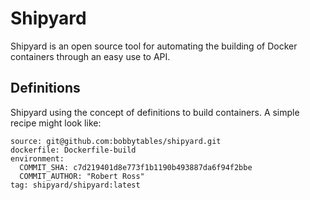 # Shipyard

Shipyard is an open source tool for automating the building of Docker containers
through an easy use to API.

## Definitions

Shipyard using the concept of definitions to build containers. A simple recipe might
look like:

```
source: git@github.com:bobbytables/shipyard.git
dockerfile: Dockerfile-build
environment:
  COMMIT_SHA: c7d219401d8e773f1b1190b493887da6f94f2bbe
  COMMIT_AUTHOR: "Robert Ross"
tag: shipyard/shipyard:latest
```
